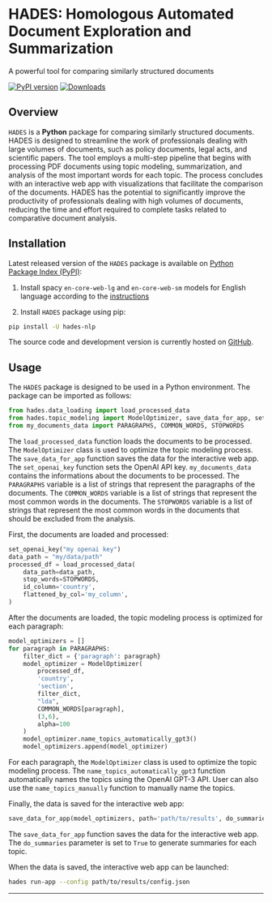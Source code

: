 # HADES: Homologous Automated Document Exploration and Summarization
A powerful tool for comparing similarly structured documents

[![PyPI version](https://badge.fury.io/py/hades-nlp.svg)](https://pypi.org/project/hades-nlp/)
[![Downloads](https://static.pepy.tech/badge/hades-nlp)](https://pepy.tech/project/hades-nlp)

## Overview
`HADES` is a **Python** package for comparing similarly structured documents. HADES is designed to streamline the work of professionals dealing with large volumes of documents, such as policy documents, legal acts, and scientific papers. The tool employs a multi-step pipeline that begins with processing PDF documents using topic modeling, summarization, and analysis of the most important words for each topic. The process concludes with an interactive web app with visualizations that facilitate the comparison of the documents. HADES has the potential to significantly improve the productivity of professionals dealing with high volumes of documents, reducing the time and effort required to complete tasks related to comparative document analysis.

## Installation
Latest released version of the `HADES` package is available on [Python Package Index (PyPI)](https://pypi.org/project/hades-nlp/):

1. Install spacy `en-core-web-lg` and `en-core-web-sm` models for English language according to the [instructions](https://spacy.io/models/en)

2. Install `HADES` package using pip:

```sh
pip install -U hades-nlp
```
The source code and development version is currently hosted on [GitHub](https://github.com/MI2DataLab/HADES).
## Usage
The `HADES` package is designed to be used in a Python environment. The package can be imported as follows:

```python
from hades.data_loading import load_processed_data
from hades.topic_modeling import ModelOptimizer, save_data_for_app, set_openai_key
from my_documents_data import PARAGRAPHS, COMMON_WORDS, STOPWORDS
```
The `load_processed_data` function loads the documents to be processed. The `ModelOptimizer` class is used to optimize the topic modeling process. The `save_data_for_app` function saves the data for the interactive web app. The `set_openai_key` function sets the OpenAI API key.
`my_documents_data` contains the informations about the documents to be processed. The `PARAGRAPHS` variable is a list of strings that represent the paragraphs of the documents. The `COMMON_WORDS` variable is a list of strings that represent the most common words in the documents. The `STOPWORDS` variable is a list of strings that represent the most common words in the documents that should be excluded from the analysis.

First, the documents are loaded and processed:
```python
set_openai_key("my openai key")
data_path = "my/data/path"
processed_df = load_processed_data(
    data_path=data_path,
    stop_words=STOPWORDS,
    id_column='country',
    flattened_by_col='my_column',
)
```
After the documents are loaded, the topic modeling process is optimized for each paragraph:
```python
model_optimizers = []
for paragraph in PARAGRAPHS:
    filter_dict = {'paragraph': paragraph}
    model_optimizer = ModelOptimizer(
        processed_df,
        'country',
        'section',
        filter_dict,
        "lda",
        COMMON_WORDS[paragraph],
        (3,6),
        alpha=100
    )
    model_optimizer.name_topics_automatically_gpt3()
    model_optimizers.append(model_optimizer)

```
For each paragraph, the `ModelOptimizer` class is used to optimize the topic modeling process. The `name_topics_automatically_gpt3` function automatically names the topics using the OpenAI GPT-3 API. User can also use the `name_topics_manually` function to manually name the topics.

Finally, the data is saved for the interactive web app:
```python
save_data_for_app(model_optimizers, path='path/to/results', do_summaries=True)
```
The `save_data_for_app` function saves the data for the interactive web app. The `do_summaries` parameter is set to `True` to generate summaries for each topic.

When the data is saved, the interactive web app can be launched:
```sh
hades run-app --config path/to/results/config.json
```

***

